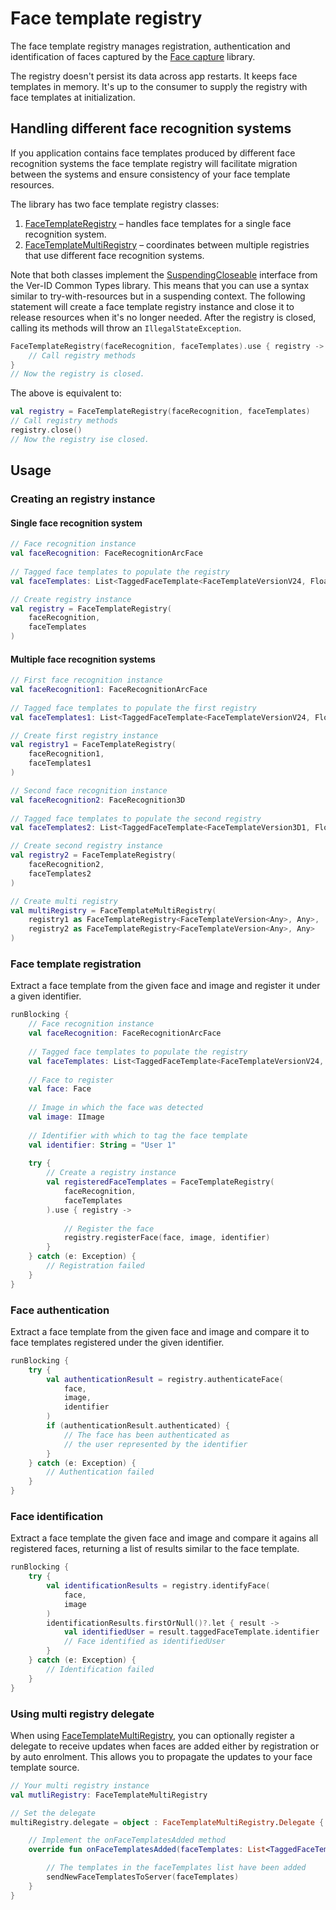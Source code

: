 # Face template registry

The face template registry manages registration, authentication and identification of faces captured by the [Face capture]() library.

The registry doesn't persist its data across app restarts. It keeps face templates in memory. It's up to the consumer to supply the registry with face templates at initialization.

## Handling different face recognition systems

If you application contains face templates produced by different face recognition systems the face template registry will facilitate migration between the systems and ensure consistency of your face template resources.

The library has two face template registry classes:

1. [FaceTemplateRegistry](./lib/src/main/java/com/appliedrec/verid3/facetemplateregistry/FaceTemplateRegistry.kt) – handles face templates for a single face recognition system.
2. [FaceTemplateMultiRegistry](./lib/src/main/java/com/appliedrec/verid3/facetemplateregistry/FaceTemplateMultiRegistry.kt) – coordinates between multiple registries that use different face recognition systems.

Note that both classes implement the [SuspendingCloseable]() interface from the Ver-ID Common Types library. This means that you can use a syntax similar to try-with-resources but in a suspending context. The following statement will create a face template registry
instance and close it to release resources when it's no longer needed. After the registry is closed, calling its methods will throw an `IllegalStateException`.

```kotlin
FaceTemplateRegistry(faceRecognition, faceTemplates).use { registry ->
    // Call registry methods
}
// Now the registry is closed.
```

The above is equivalent to:

```kotlin
val registry = FaceTemplateRegistry(faceRecognition, faceTemplates)
// Call registry methods
registry.close()
// Now the registry ise closed.
```

## Usage

### Creating an registry instance

#### Single face recognition system

```kotlin
// Face recognition instance
val faceRecognition: FaceRecognitionArcFace
    
// Tagged face templates to populate the registry
val faceTemplates: List<TaggedFaceTemplate<FaceTemplateVersionV24, FloatArray>>

// Create registry instance
val registry = FaceTemplateRegistry(
    faceRecognition, 
    faceTemplates
)
```

#### Multiple face recognition systems

```kotlin
// First face recognition instance
val faceRecognition1: FaceRecognitionArcFace
    
// Tagged face templates to populate the first registry
val faceTemplates1: List<TaggedFaceTemplate<FaceTemplateVersionV24, FloatArray>>

// Create first registry instance
val registry1 = FaceTemplateRegistry(
    faceRecognition1, 
    faceTemplates1
)

// Second face recognition instance
val faceRecognition2: FaceRecognition3D
    
// Tagged face templates to populate the second registry
val faceTemplates2: List<TaggedFaceTemplate<FaceTemplateVersion3D1, FloatArray>>

// Create second registry instance
val registry2 = FaceTemplateRegistry(
    faceRecognition2, 
    faceTemplates2
)

// Create multi registry
val multiRegistry = FaceTemplateMultiRegistry(
    registry1 as FaceTemplateRegistry<FaceTemplateVersion<Any>, Any>,
    registry2 as FaceTemplateRegistry<FaceTemplateVersion<Any>, Any>
)
```

### Face template registration

Extract a face template from the given face and image and register it under a given identifier.

```kotlin
runBlocking {
    // Face recognition instance
    val faceRecognition: FaceRecognitionArcFace
    
    // Tagged face templates to populate the registry
    val faceTemplates: List<TaggedFaceTemplate<FaceTemplateVersionV24, FloatArray>>
    
    // Face to register
    val face: Face
    
    // Image in which the face was detected
    val image: IImage
    
    // Identifier with which to tag the face template
    val identifier: String = "User 1"
    
    try {
        // Create a registry instance
        val registeredFaceTemplates = FaceTemplateRegistry(
            faceRecognition, 
            faceTemplates
        ).use { registry ->
            
            // Register the face
            registry.registerFace(face, image, identifier)
        }
    } catch (e: Exception) {
        // Registration failed
    }
}
```

### Face authentication

Extract a face template from the given face and image and compare it to face templates registered under the given identifier.

```kotlin
runBlocking {
    try {
        val authenticationResult = registry.authenticateFace(
            face, 
            image, 
            identifier
        )
        if (authenticationResult.authenticated) {
            // The face has been authenticated as 
            // the user represented by the identifier
        }
    } catch (e: Exception) {
        // Authentication failed
    }
}
```

### Face identification

Extract a face template the given face and image and compare it agains all registered faces, returning a list of results similar to the face template.

```kotlin
runBlocking {
    try {
        val identificationResults = registry.identifyFace(
            face,
            image
        )
        identificationResults.firstOrNull()?.let { result ->
            val identifiedUser = result.taggedFaceTemplate.identifier
            // Face identified as identifiedUser
        }
    } catch (e: Exception) {
        // Identification failed
    }
}
```

### Using multi registry delegate

When using [FaceTemplateMultiRegistry](./lib/src/main/java/com/appliedrec/verid3/facetemplateregistry/FaceTemplateMultiRegistry.kt), you can optionally register a delegate to receive updates when faces are added either by registration or by auto enrolment. This allows you to propagate the updates to your face template source.

```kotlin
// Your multi registry instance
val mutliRegistry: FaceTemplateMultiRegistry

// Set the delegate
multiRegistry.delegate = object : FaceTemplateMultiRegistry.Delegate {

    // Implement the onFaceTemplatesAdded method
    override fun onFaceTemplatesAdded(faceTemplates: List<TaggedFaceTemplate<*, *>>) {

        // The templates in the faceTemplates list have been added
        sendNewFaceTemplatesToServer(faceTemplates)
    }
}
```